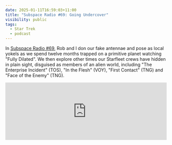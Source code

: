 ```yaml
---
date: 2025-01-11T16:59:03+11:00
title: "Subspace Radio #69: Going Undercover"
visibility: public
tags:
  - Star Trek
  - podcast
---
```


In [Subspace Radio #69](https://www.subspace.fm/episodes/episode-69-going-undercover-ld-5x07-fully-dilated), Rob and I don our fake antennae and pose as local yokels as we spend twelve months trapped on a primitive planet watching "Fully Dilated". We then explore other times our Starfleet crews have hidden in plain sight, disguised as members of an alien world, including "The Enterprise Incident" (TOS), "In the Flesh" (VOY), "First Contact" (TNG) and "Face of the Enemy" (TNG).

<iframe width="100%" height="180" frameborder="no" scrolling="no" seamless="" src="https://share.transistor.fm/e/e5a047ad"></iframe>
